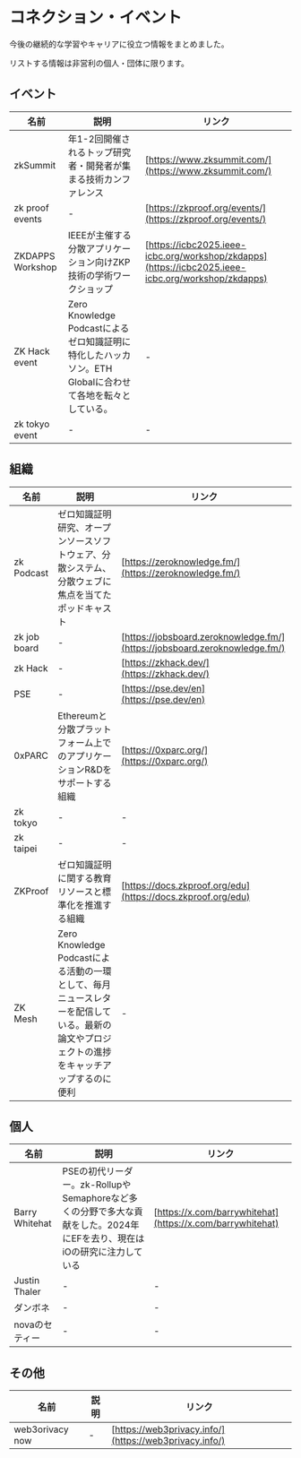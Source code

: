 # コネクション・イベント

今後の継続的な学習やキャリアに役立つ情報をまとめました。

リストする情報は非営利の個人・団体に限ります。

## イベント

| 名前 | 説明 | リンク |
|------|------|--------|
| zkSummit | 年1-2回開催されるトップ研究者・開発者が集まる技術カンファレンス | [https://www.zksummit.com/](https://www.zksummit.com/) |
| zk proof events | - | [https://zkproof.org/events/](https://zkproof.org/events/) |
| ZKDAPPS Workshop | IEEEが主催する分散アプリケーション向けZKP技術の学術ワークショップ | [https://icbc2025.ieee-icbc.org/workshop/zkdapps](https://icbc2025.ieee-icbc.org/workshop/zkdapps) |
| ZK Hack event | Zero Knowledge Podcastによるゼロ知識証明に特化したハッカソン。ETH Globalに合わせて各地を転々としている。 | - |
| zk tokyo event | - | - |

## 組織

| 名前 | 説明 | リンク |
|------|------|--------|
| zk Podcast | ゼロ知識証明研究、オープンソースソフトウェア、分散システム、分散ウェブに焦点を当てたポッドキャスト | [https://zeroknowledge.fm/](https://zeroknowledge.fm/) |
| zk job board | - | [https://jobsboard.zeroknowledge.fm/](https://jobsboard.zeroknowledge.fm/) |
| zk Hack | - | [https://zkhack.dev/](https://zkhack.dev/) |
| PSE | - | [https://pse.dev/en](https://pse.dev/en) |
| 0xPARC | Ethereumと分散プラットフォーム上でのアプリケーションR&Dをサポートする組織 | [https://0xparc.org/](https://0xparc.org/) |
| zk tokyo | - | - |
| zk taipei | - | - |
| ZKProof | ゼロ知識証明に関する教育リソースと標準化を推進する組織 | [https://docs.zkproof.org/edu](https://docs.zkproof.org/edu) |
| ZK Mesh | Zero Knowledge Podcastによる活動の一環として、毎月ニュースレターを配信している。最新の論文やプロジェクトの進捗をキャッチアップするのに便利 | - |

## 個人

| 名前 | 説明 | リンク |
|------|------|--------|
| Barry Whitehat | PSEの初代リーダー。zk-RollupやSemaphoreなど多くの分野で多大な貢献をした。2024年にEFを去り、現在はiOの研究に注力している | [https://x.com/barrywhitehat](https://x.com/barrywhitehat) |
| Justin Thaler | - | - |
| ダンボネ | - | - |
| novaのセティー | - | - |

## その他

| 名前 | 説明 | リンク |
|------|------|--------|
| web3orivacy now | - | [https://web3privacy.info/](https://web3privacy.info/) |